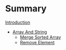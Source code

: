 # Summary

[Introduction](./README.md)

- [Array And String](./ArrayAndString/README.md)
  - [Merge Sorted Array](./ArrayAndString/MergeSortedArray.md)
  - [Remove Element](./ArrayAndString/RemoveElement.md)
